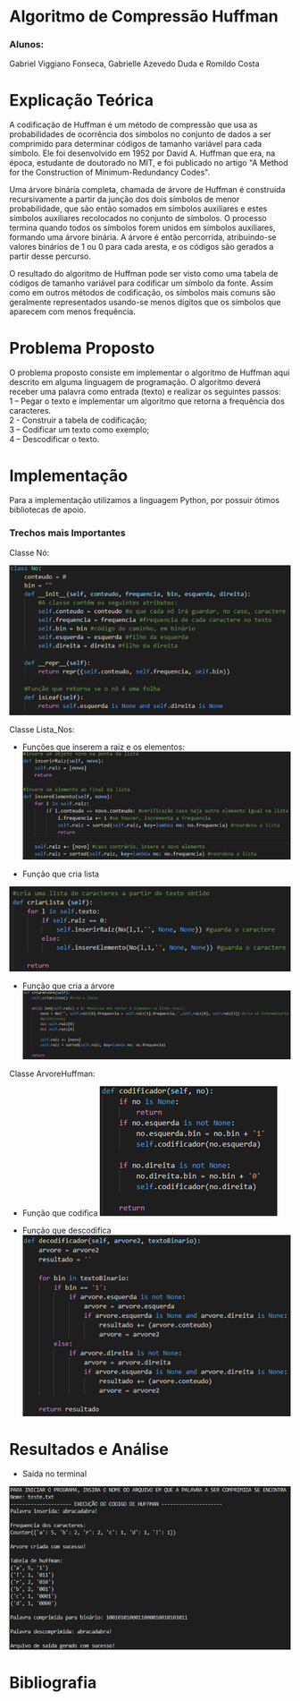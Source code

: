 # Algoritmo de Compressão Huffman

### Alunos:
Gabriel Viggiano Fonseca, Gabrielle Azevedo Duda e Romildo Costa

# Explicação Teórica
A codificação de Huffman é um método de compressão que usa as probabilidades de ocorrência dos símbolos no conjunto de dados a ser comprimido para determinar códigos de tamanho variável para cada símbolo. Ele foi desenvolvido em 1952 por David A. Huffman que era, na época, estudante de doutorado no MIT, e foi publicado no artigo "A Method for the Construction of Minimum-Redundancy Codes".

Uma árvore binária completa, chamada de árvore de Huffman é construída recursivamente a partir da junção dos dois símbolos de menor probabilidade, que são então somados em símbolos auxiliares e estes símbolos auxiliares recolocados no conjunto de símbolos. O processo termina quando todos os símbolos forem unidos em símbolos auxiliares, formando uma árvore binária. A árvore é então percorrida, atribuindo-se valores binários de 1 ou 0 para cada aresta, e os códigos são gerados a partir desse percurso.

O resultado do algoritmo de Huffman pode ser visto como uma tabela de códigos de tamanho variável para codificar um símbolo da fonte. Assim como em outros métodos de codificação, os símbolos mais comuns são geralmente representados usando-se menos dígitos que os símbolos que aparecem com menos frequência.


# Problema Proposto
O problema proposto consiste em implementar o algoritmo de Huffman aqui descrito em alguma linguagem de programação. O algoritmo deverá receber uma palavra como entrada (texto) e realizar os seguintes passos: <br>
  1 – Pegar o texto e implementar um algoritmo que retorna a frequência dos caracteres.<br>
  2 - Construir a tabela de codificação; <br>
  3 – Codificar um texto como exemplo; <br>
  4 – Descodificar o texto. <br>

# Implementação
Para a implementação utilizamos a linguagem Python, por possuir ótimos bibliotecas de apoio.

### Trechos mais Importantes
Classe Nó:

![Alt text](https://github.com/gabrielviggiano/MD_Huffman/blob/master/classeNo.png?raw=true "classeNo")<br>


Classe Lista_Nos:

* Funções que inserem a raiz e os elementos:
![Alt text](https://github.com/gabrielviggiano/MD_Huffman/blob/master/insereraizelemento.png?raw=true "insere")<br>

* Função que cria lista

![Alt text](https://github.com/gabrielviggiano/MD_Huffman/blob/master/criarLista.png?raw=true "criarLista")<br>

* Função que cria a árvore
![Alt text](https://github.com/gabrielviggiano/MD_Huffman/blob/master/criarArvore.png?raw=true "criarArvore")<br>


Classe ArvoreHuffman:
* Função que codifica
![Alt text](https://github.com/gabrielviggiano/MD_Huffman/blob/master/codificador.png?raw=true "criarArvore")<br>

* Função que descodifica
![Alt text](https://github.com/gabrielviggiano/MD_Huffman/blob/master/decodificador.png?raw=true "criarArvore")<br>

# Resultados e Análise
* Saída no terminal

![Alt text](https://github.com/gabrielviggiano/MD_Huffman/blob/master/saida_huffmann.png?raw=true "criarArvore")<br>

# Bibliografia




